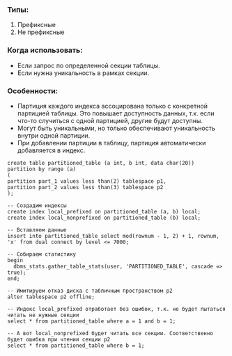 ### Типы:
  1. Префиксные
  2. Не префиксные


### Когда использовать:
  - Если запрос по определенной секции таблицы.
  - Если нужна уникальность в рамках секции.

### Особенности:
  - Партиция каждого индекса ассоцирована только с конкретной партицией таблицы. Это повышает доступность данных, т.к. если что-то случиться с одной партицией, другие будут доступны.
  - Могут быть уникальными, но только обеспечивают уникальность внутри одной партиции.
  - При добавлении партиции в таблицу, партиция автоматически добавляется в индекс.

````
create table partitioned_table (a int, b int, data char(20))
partition by range (a) 
(
partition part_1 values less than(2) tablespace p1,
partition part_2 values less than(3) tablespace p2
);

-- Создадим индексы
create index local_prefixed on partitioned_table (a, b) local;
create index local_nonprefixed on partitioned_table (b) local;

-- Вставляем данные
insert into partitioned_table select mod(rownum - 1, 2) + 1, rownum, 'x' from dual connect by level <= 7000;

-- Собираем статистику
begin
  dbms_stats.gather_table_stats(user, 'PARTITIONED_TABLE', cascade => true);
end;

-- Имитируем отказ диска с табличным пространством p2
alter tablespace p2 offline;

-- Индекс local_prefixed отработает без ошибок, т.к. не будет пытаться читать не нужные секции
select * from partitioned_table where a = 1 and b = 1;

-- А вот local_nonprefixed будет читать все секции. Соответственно будет ошибка при чтении секции p2
select * from partitioned_table where b = 1;
````